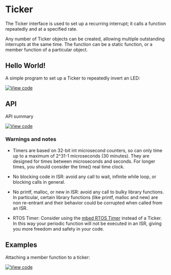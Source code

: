# Ticker

The Ticker interface is used to set up a recurring interrupt; it calls a function repeatedly and at a specified rate.

Any number of Ticker objects can be created, allowing multiple outstanding interrupts at the same time. The function can be a static function, or a member function of a particular object.

## Hello World!

A simple program to set up a Ticker to repeatedly invert an LED:

[![View code](https://www.mbed.com/embed/?url=https://developer.mbed.org/users/mbed_official/code/Ticker_HelloWorld/)](https://developer.mbed.org/users/mbed_official/code/Ticker_HelloWorld/file/5014bf742e9b/main.cpp) 

## API

API summary

[![View code](https://www.mbed.com/embed/?type=library)](https://docs.mbed.com/docs/mbed-os-api/en/mbed-os-5.1.0/api/classmbed_1_1Ticker.html) 

### Warnings and notes

* Timers are based on 32-bit int microsecond counters, so can only time up to a maximum of 2^31-1 microseconds (30 minutes). They are designed for times between microseconds and seconds. For longer times, you should consider the time() real time clock. 

* No blocking code in ISR: avoid any call to wait, infinite while loop, or blocking calls in general. 

* No printf, malloc, or new in ISR: avoid any call to bulky library functions. In particular, certain library functions (like printf, malloc and new) are non re-entrant and their behavior could be corrupted when called from an ISR. 

* RTOS Timer: Consider using the [mbed RTOS Timer](Timer.md) instead of a Ticker. In this way your periodic function will not be executed in an ISR, giving you more freedom and safety in your code. </span>

## Examples

Attaching a member function to a ticker: 

[![View code](https://www.mbed.com/embed/?url=https://developer.mbed.org/users/mbed_official/code/Ticker_Example/)](https://developer.mbed.org/users/mbed_official/code/Ticker_Example/file/14eb5da7a9a3/main.cpp) 
